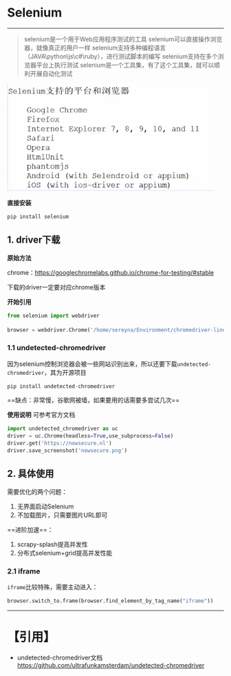 # Selenium
---
>selenium是一个用于Web应用程序测试的工具
selenium可以直接操作浏览器，就像真正的用户一样
selenium支持多种编程语言（JAVA\python\js\c#\ruby），进行测试脚本的编写
selenium支持在多个浏览器平台上执行测试
selenium是一个工具集，有了这个工具集，就可以顺利开展自动化测试

!["selenium"](../py-img/selenium.png "selenium")

**直接安装**
```py
pip install selenium
```



## 1. driver下载
**原始方法**

chrome：https://googlechromelabs.github.io/chrome-for-testing/#stable

下载的driver一定要对应chrome版本

**开始引用**
```py
from selenium import webdriver

browser = webdriver.Chrome('/home/sereyna/Environment/chromedriver-linux64/chromedriver')
```

### 1.1 undetected-chromedriver
因为selenium控制浏览器会被一些网站识别出来，所以还要下载`undetected-chromedriver`，其为开源项目
```py
pip install undetected-chromedriver
```
==缺点：非常慢，谷歌网被墙，如果要用的话需要多尝试几次==

**使用说明**
可参考官方文档

```py
import undetected_chromedriver as uc
driver = uc.Chrome(headless=True,use_subprocess=False)
driver.get('https://nowsecure.nl')
driver.save_screenshot('nowsecure.png')
```


## 2. 具体使用
需要优化的两个问题：
1. 无界面启动Selenium
2. 不加载图片，只需要图片URL即可

==进阶加速==：
1. scrapy-splash提高并发性
2. 分布式selenium+grid提高并发性能

### 2.1 iframe
`iframe`比较特殊，需要主动进入：
```py
browser.switch_to.frame(browser.find_element_by_tag_name("iframe"))
```

---
# 【引用】
- undetected-chromedriver文档 https://github.com/ultrafunkamsterdam/undetected-chromedriver